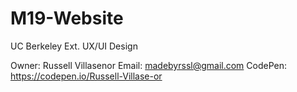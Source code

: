 # M19-Website
UC Berkeley Ext. UX/UI Design

Owner: Russell Villasenor
Email: madebyrssl@gmail.com
CodePen: https://codepen.io/Russell-Villase-or
